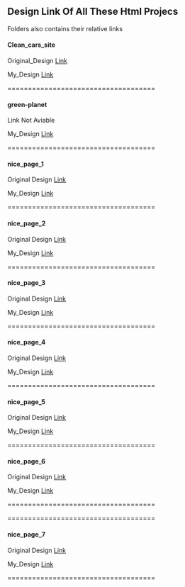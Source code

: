 ## Design Link Of All These Html Projecs

Folders also contains their relative links


#### Clean_cars_site
Original_Design [Link](https://html.design/preview/?theme=cleancars)

My_Design [Link](https://varunuk09.github.io/HTML_PROJECTS/Clean_cars_site/)

====================================

#### green-planet
Link Not Aviable

My_Design [Link](https://varunuk09.github.io/HTML_PROJECTS/green-planet/)

====================================


#### nice_page_1
Original Design [Link](https://nicepage.com/website-templates/preview/flex-2-18333?device=desktop)

My_Design [Link](https://varunuk09.github.io/HTML_PROJECTS/nice_page_1/)

====================================

#### nice_page_2
Original Design [Link](https://nicepage.com/website-builder-software/preview/victory-of-competitors-2478566?device=desktop)

My_Design [Link](https://varunuk09.github.io/HTML_PROJECTS/nice_page_2/)

====================================

#### nice_page_3
Original Design [Link](https://nicepage.com/templates/preview/artist-biography-554831?device=desktop)

My_Design [Link](https://varunuk09.github.io/HTML_PROJECTS/nice_page_3/)

====================================

#### nice_page_4
Original Design [Link](https://nicepage.com/templates/preview/house-repair-and-contruction-60525?device=desktop)

My_Design [Link](https://varunuk09.github.io/HTML_PROJECTS/nice_page_4/)

====================================

#### nice_page_5
Original Design [Link](https://nicepage.com/templates/preview/constructive-architecture-18528?device=desktop)

My_Design [Link](https://varunuk09.github.io/HTML_PROJECTS/nice_page_5/)

====================================

#### nice_page_6
Original Design [Link](https://nicepage.com/website-templates/preview/business-bridge-20115?device=desktop)

My_Design [Link](https://varunuk09.github.io/HTML_PROJECTS/nice_page_6/)

====================================


====================================

#### nice_page_7
Original Design [Link](https://nicepage.com/website-templates/preview/business-bridge-20115?device=desktop)

My_Design [Link](https://varunuk09.github.io/HTML_PROJECTS/nice_page_7/)

====================================
